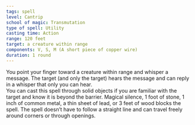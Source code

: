 ```yaml
---
tags: spell
level: Cantrip
school of magic: Transmutation 
type of spell: Utility
casting time: Action
range: 120 feet
target: a creature within range
components: V, S, M (A short piece of copper wire)
duration: 1 round
---
```


You point your finger toward a creature within range and whisper a message. The target (and only the target) hears the message and can reply in a whisper that only you can hear.  
You can cast this spell through solid objects if you are familiar with the target and know it is beyond the barrier. Magical silence, 1 foot of stone, 1 inch of common metal, a thin sheet of lead, or 3 feet of wood blocks the spell. The spell doesn’t have to follow a straight line and can travel freely around corners or through openings.